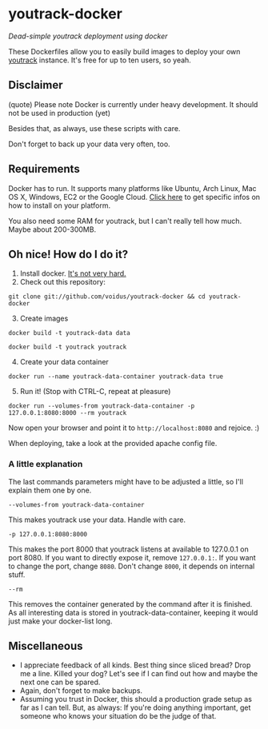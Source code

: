 # youtrack-docker
*Dead-simple youtrack deployment using docker*

These Dockerfiles allow you to easily build images to deploy your own [youtrack](http://www.jetbrains.com/youtrack/) instance.
It's free for up to ten users, so yeah.

## Disclaimer
(quote) Please note Docker is currently under heavy development. It should not be used in production (yet)

Besides that, as always, use these scripts with care.

Don't forget to back up your data very often, too.

## Requirements
Docker has to run. It supports many platforms like Ubuntu, Arch Linux, Mac OS X, Windows, EC2 or the Google Cloud.
[Click here](http://docs.docker.io/en/latest/installation/) to get specific infos on how to install on your platform.

You also need some RAM for youtrack, but I can't really tell how much. Maybe about 200-300MB.

## Oh nice! How do I do it?
1. Install docker. [It's not very hard.](http://docs.docker.io/en/latest/installation/)
2. Check out this repository:

  `git clone git://github.com/voidus/youtrack-docker && cd youtrack-docker`

3. Create images

  `docker build -t youtrack-data data`

  `docker build -t youtrack youtrack`

4. Create your data container

  `docker run --name youtrack-data-container youtrack-data true`

5. Run it! (Stop with CTRL-C, repeat at pleasure)

  `docker run --volumes-from youtrack-data-container -p 127.0.0.1:8080:8000 --rm youtrack`

Now open your browser and point it to `http://localhost:8080` and rejoice. :)

When deploying, take a look at the provided apache config file.

### A little explanation
The last commands parameters might have to be adjusted a little, so I'll explain them one by one.

`--volumes-from youtrack-data-container`

This makes youtrack use your data. Handle with care.

`-p 127.0.0.1:8080:8000`

This makes the port 8000 that youtrack listens at available to 127.0.0.1 on port 8080.
If you want to directly expose it, remove `127.0.0.1:`. If you want to change the port, change `8080`. Don't change
`8000`, it depends on internal stuff.

`--rm`

This removes the container generated by the command after it is finished. As all interesting data is stored in
youtrack-data-container, keeping it would just make your docker-list long.

## Miscellaneous
* I appreciate feedback of all kinds. Best thing since sliced bread? Drop me a line. Killed your dog? Let's see if I can
  find out how and maybe the next one can be spared.
* Again, don't forget to make backups.
* Assuming you trust in Docker, this should a production grade setup as far as I can tell.
  But, as always: If you're doing anything important, get someone who knows your situation do be the judge of that.
